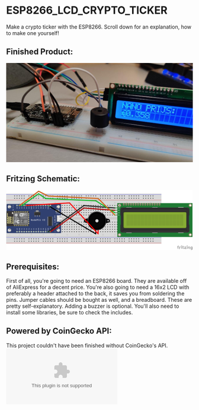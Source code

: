 # ESP8266_LCD_CRYPTO_TICKER
Make a crypto ticker with the ESP8266. Scroll down for an explanation, how to make one yourself!

## Finished Product:
![Picture of the Ticker](ticker.jpg)

## Fritzing Schematic:
![Schematic of the Ticker](FRITZING_TICKER.png)

## Prerequisites:
First of all, you're going to need an ESP8266 board. They are available off of AliExpress for a decent price. You're also going to need a 16x2 LCD with preferably a header attached to the back, it saves you from soldering the pins. Jumper cables should be bought as well, and a breadboard. These are pretty self-explanatory. Adding a buzzer is optional. You'll also need to install some libraries, be sure to check the includes.

## Powered by CoinGecko API:
This project couldn't have been finished without CoinGecko's API. ![Check them out!](www.coingecko.com)
